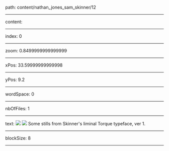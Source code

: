 path: content/nathan_jones_sam_skinner/12

----

content: 

----

index: 0

----

zoom: 0.8499999999999999

----

xPos: 33.59999999999998

----

yPos: 9.2

----

wordSpace: 0

----

nbOfFiles: 1

----

text: ![](nathan_jones_sam_skinner/12/3A.png)
![](nathan_jones_sam_skinner/12/4between.png)
Some stills from Skinner's liminal Torque typeface, ver 1.


----

blockSize: 8

----

